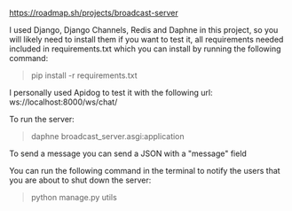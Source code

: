 https://roadmap.sh/projects/broadcast-server

I used Django, Django Channels, Redis and Daphne in this project, so you will likely need to install them if you want to test it, all requirements needed included in requirements.txt which you can install by running the following command:
> pip install -r requirements.txt

I personally used Apidog to test it with the following url: ws://localhost:8000/ws/chat/

To run the server:
> daphne broadcast_server.asgi:application

To send a message you can send a JSON with a "message" field

You can run the following command in the terminal to notify the users that you are about to shut down the server:
> python manage.py utils
